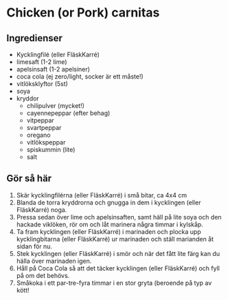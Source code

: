 # Chicken (or Pork) carnitas

## Ingredienser

- Kycklingfilé (eller FläskKarré)
- limesaft (1-2 lime)
- apelsinsaft (1-2 apelsiner)
- coca cola (ej zero/light, socker är ett måste!)
- vitlöksklyftor (5st)
- soya
- kryddor
  - chilipulver (mycket!)
  - cayennepeppar (efter behag)
  - vitpeppar
  - svartpeppar
  - oregano
  - vitlökspeppar
  - spiskummin (lite)
  - salt

## Gör så här

1. Skär kycklingfilérna (eller FläskKarré) i små bitar, ca 4x4 cm
2. Blanda de torra kryddrorna och gnugga in dem i kycklingen (eller FläskKarré) noga.
3. Pressa sedan över lime och apelsinsaften, samt häll på lite soya och den hackade viklöken, rör om och låt marinera några timmar i kylskåp.
4. Ta fram kycklingen (eller FläskKarré) i marinaden och plocka upp kycklingbitarna (eller FläskKarré) ur marinaden och ställ marianden åt sidan för nu.
5. Stek kycklingen (eller FläskKarré) i smör och när det fått lite färg kan du hälla över marinaden igen. 
6. Håll på Coca Cola så att det täcker kycklingen (eller FläskKarré) och fyll på om det behövs. 
7. Småkoka i ett par-tre-fyra timmar i en stor gryta (beroende på typ av kött!
